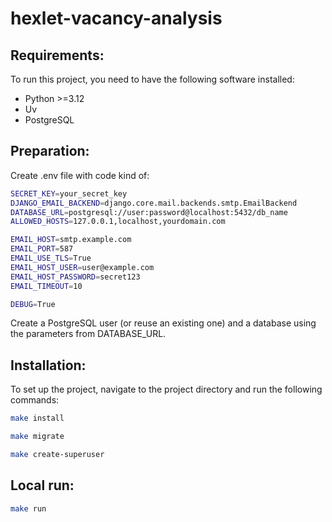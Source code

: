 # hexlet-vacancy-analysis

## Requirements:
To run this project, you need to have the following software installed:
- Python >=3.12
- Uv
- PostgreSQL

## Preparation:
Create .env file with code kind of:
```bash
SECRET_KEY=your_secret_key
DJANGO_EMAIL_BACKEND=django.core.mail.backends.smtp.EmailBackend
DATABASE_URL=postgresql://user:password@localhost:5432/db_name
ALLOWED_HOSTS=127.0.0.1,localhost,yourdomain.com

EMAIL_HOST=smtp.example.com
EMAIL_PORT=587
EMAIL_USE_TLS=True
EMAIL_HOST_USER=user@example.com
EMAIL_HOST_PASSWORD=secret123
EMAIL_TIMEOUT=10

DEBUG=True
```

Create a PostgreSQL user (or reuse an existing one) and a database using the parameters from DATABASE_URL.

## Installation:
To set up the project, navigate to the project directory and run the following commands:
```bash
make install
```
```bash
make migrate
```
```bash
make create-superuser
```

## Local run:
```bash
make run
```
